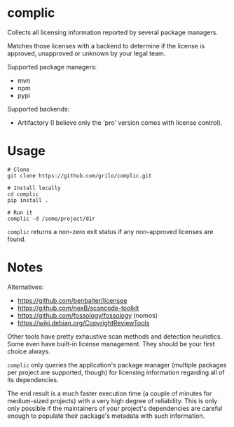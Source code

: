 # complic
Collects all licensing information reported by several package managers.

Matches those licenses with a backend to determine if the license is approved,
unapproved or unknown by your legal team.

Supported package managers:
  * mvn
  * npm
  * pypi

Supported backends:
  * Artifactory (I believe only the 'pro' version  comes with license control).

# Usage
```
# Clone
git clone https://github.com/grilo/complic.git

# Install locally
cd complic
pip install .

# Run it
complic -d /some/project/dir
```

`complic` returns a non-zero exit status if any non-approved licenses are found.

# Notes
Alternatives:
  * https://github.com/benbalter/licensee
  * https://github.com/nexB/scancode-toolkit
  * https://github.com/fossology/fossology (nomos)
  * https://wiki.debian.org/CopyrightReviewTools

Other tools have pretty exhaustive scan methods and detection heuristics. Some
even have built-in license management. They should be your first choice always.

`complic` only queries the application's package manager (multiple packages per
project are supported, though) for licensing information regarding all of its
dependencies.

The end result is a much faster execution time (a couple of minutes for
medium-sized projects) with a very high degree of reliability. This is only
only possible if the maintainers of your project's dependencies are careful
enough to populate their package's metadata with such information.
